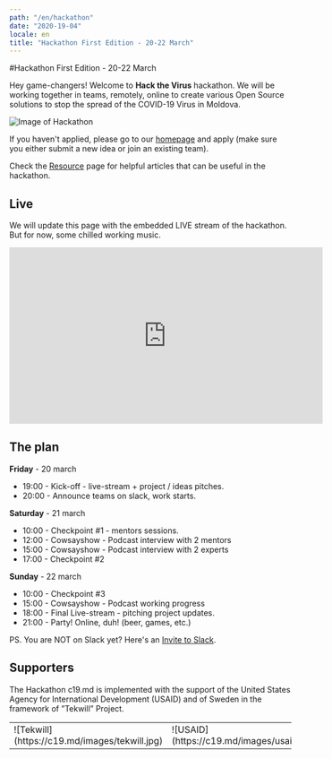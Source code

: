 ```yaml
---
path: "/en/hackathon"
date: "2020-19-04"
locale: en
title: "Hackathon First Edition - 20-22 March"
---
```

#Hackathon First Edition - 20-22 March

Hey game-changers! Welcome to **Hack the Virus** hackathon. We will be working together in teams, remotely, online to create various Open Source solutions to stop the spread of the COVID-19 Virus in Moldova.

![Image of Hackathon](https://scontent-mad1-1.xx.fbcdn.net/v/t1.0-9/s960x960/89985803_1544782272357860_6839688882909347840_o.jpg?_nc_cat=101&_nc_sid=b386c4&_nc_ohc=JVZ1drn33tAAX8jzC-N&_nc_ht=scontent-mad1-1.xx&_nc_tp=7&oh=457accca53a60f39ad51685117452bae&oe=5E98B081)

If you haven't applied, please go to our [homepage](https://c19.md/en) and apply (make sure you either submit a new idea or join an existing team).

Check the [Resource](https://c19.md/en/resource) page for helpful articles that can be useful in the hackathon.

## Live

We will update this page with the embedded LIVE stream of the hackathon. But for now, some chilled working music.

<center>
  <iframe width="560" height="315" src="https://www.youtube.com/embed/5qap5aO4i9A" frameborder="0" allow="accelerometer; autoplay; encrypted-media; gyroscope; picture-in-picture" allowfullscreen></iframe>
</center>

## The plan

**Friday** - 20 march

- 19:00 - Kick-off - live-stream + project / ideas pitches.
- 20:00 - Announce teams on slack, work starts.


**Saturday** - 21 march

- 10:00 - Checkpoint #1 - mentors sessions.
- 12:00 - Cowsayshow - Podcast interview with 2 mentors
- 15:00 - Cowsayshow - Podcast interview with 2 experts
- 17:00 - Checkpoint #2



**Sunday** - 22 march

- 10:00 - Checkpoint #3
- 15:00 - Cowsayshow - Podcast working progress
- 18:00 - Final Live-stream - pitching project updates.
- 21:00 - Party! Online, duh! (beer, games, etc.)

PS. You are NOT on Slack yet? Here's an [Invite to Slack](https://join.slack.com/t/c19md/shared_invite/zt-crwaj52o-t7WS8QBy2cM78eYd4fEhxw).

## Supporters

The Hackathon c19.md is implemented with the support of the United States Agency for International Development (USAID) and of Sweden in the framework of ”Tekwill” Project.

<table>
    <tr>
        <td>
        ![Tekwill](https://c19.md/images/tekwill.jpg)
        </td>
        <td>
        ![USAID](https://c19.md/images/usaid.jpg)
        </td>
        <td>
        ![SWEDEN](https://c19.md/images/sweden.jpg)
        </td>
    </tr>
</table>

